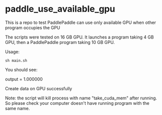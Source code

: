 # paddle_use_available_gpu
This is a repo to test PaddlePaddle can use only available GPU when other program occupies the GPU

The scripts were tested on 16 GB GPU. It launches a program taking 4 GB GPU, then a PaddlePaddle
program taking 10 GB GPU.

Usage:

```
sh main.sh
```

You should see:

output = 1.000000

Create data on GPU successfully

Note: the script will kill process with name "take_cuda_mem" after running. So please check your
computer doesn't have running program with the same name.
